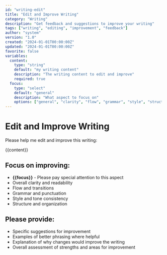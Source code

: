 ```yaml
---
id: "writing-edit"
title: "Edit and Improve Writing"
category: "Writing"
description: "Get feedback and suggestions to improve your writing"
tags: ["writing", "editing", "improvement", "feedback"]
author: "system"
version: "1.0"
created: "2024-01-01T00:00:00Z"
updated: "2024-01-01T00:00:00Z"
favorite: false
variables:
  content:
    type: "string"
    default: "my writing content"
    description: "The writing content to edit and improve"
    required: true
  focus:
    type: "select"
    default: "general"
    description: "What aspect to focus on"
    options: ["general", "clarity", "flow", "grammar", "style", "structure", "tone"]
---
```


# Edit and Improve Writing

Please help me edit and improve this writing:

{{content}}

## Focus on improving:
- **{{focus}}** - Please pay special attention to this aspect
- Overall clarity and readability
- Flow and transitions
- Grammar and punctuation
- Style and tone consistency
- Structure and organization

## Please provide:
- Specific suggestions for improvement
- Examples of better phrasing where helpful
- Explanation of why changes would improve the writing
- Overall assessment of strengths and areas for improvement 